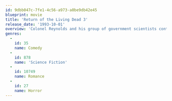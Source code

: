 ```yaml
---
id: 9dbb047c-7fe1-4c56-a973-a0be9db42e45
blueprint: movie
title: 'Return of the Living Dead 3'
release_date: '1993-10-01'
overview: 'Colonel Reynolds and his group of government scientists continue their work on re-animating the dead for military use. His son Curt uses a stolen security pass to sneak in with his thrill-seeking girlfriend Julie, with shocking, deadly results!'
genres:
  -
    id: 35
    name: Comedy
  -
    id: 878
    name: 'Science Fiction'
  -
    id: 10749
    name: Romance
  -
    id: 27
    name: Horror
---
```

